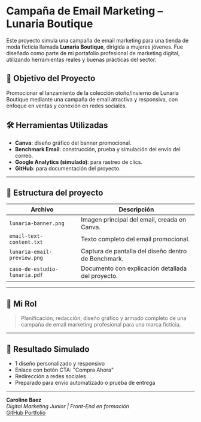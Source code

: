 # Campaña de Email Marketing – Lunaria Boutique

Este proyecto simula una campaña de email marketing para una tienda de moda ficticia llamada **Lunaria Boutique**, dirigida a mujeres jóvenes. Fue diseñado como parte de mi portafolio profesional de marketing digital, utilizando herramientas reales y buenas prácticas del sector.



## 🌟 Objetivo del Proyecto

Promocionar el lanzamiento de la colección otoño/invierno de Lunaria Boutique mediante una campaña de email atractiva y responsiva, con enfoque en ventas y conexión en redes sociales.

## 🛠️ Herramientas Utilizadas

- **Canva**: diseño gráfico del banner promocional.
- **Benchmark Email**: construcción, prueba y simulación del envío del correo.
- **Google Analytics (simulado)**: para rastreo de clics.
- **GitHub**: para documentación del proyecto.

---

## 🧩 Estructura del proyecto

| Archivo                           | Descripción                                         |
|-----------------------------------|-----------------------------------------------------|
| `lunaria-banner.png`             | Imagen principal del email, creada en Canva.        |
| `email-text-content.txt`         | Texto completo del email promocional.              |
| `lunaria-email-preview.png`      | Captura de pantalla del diseño dentro de Benchmark.|
| `caso-de-estudio-lunaria.pdf`    | Documento con explicación detallada del proyecto.   |

---

## 💼 Mi Rol

> Planificación, redacción, diseño gráfico y armado completo de una campaña de email marketing profesional para una marca ficticia.

---



## 🚀 Resultado Simulado

- 1 diseño personalizado y responsivo
- Enlace con botón CTA: "Compra Ahora"
- Redirección a redes sociales
- Preparado para envío automatizado o prueba de entrega

---

**Caroline Baez**  
*Digital Marketing Junior | Front-End en formación*  
[GitHub Portfolio](https://github.com/carolinebaez99)
